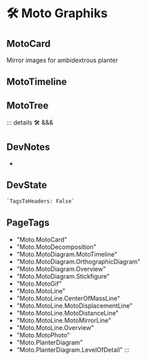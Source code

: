 # 🛠 <moto>Moto Graphiks</moto>

## <moto>MotoCard</moto>

Mirror images for ambidextrous planter

## <moto>MotoTimeline</moto>

## <moto>MotoTree</moto>

::: details 🛠 <dev>&&&</dev>

## DevNotes

-

## DevState

```py
`TagsToHeaders: False`
```

<h2>PageTags</h2>

- "Moto.MotoCard"
- "Moto.MotoDecomposition"
- "Moto.MotoDiagram.MotoTimeline"
- "Moto.MotoDiagram.OrthographicDiagram"
- "Moto.MotoDiagram.Overview"
- "Moto.MotoDiagram.Stickfigure"
- "Moto.MotoGif"
- "Moto.MotoLine"
- "Moto.MotoLine.CenterOfMassLine"
- "Moto.MotoLine.MotoDisplacementLine"
- "Moto.MotoLine.MotoDistanceLine"
- "Moto.MotoLine.MotoMirrorLine"
- "Moto.MotoLine.Overview"
- "Moto.MotoPhoto"
- "Moto.PlanterDiagram"
- "Moto.PlanterDiagram.LevelOfDetail"
:::
